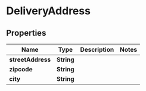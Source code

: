 

# DeliveryAddress

## Properties

Name | Type | Description | Notes
------------ | ------------- | ------------- | -------------
**streetAddress** | **String** |  | 
**zipcode** | **String** |  | 
**city** | **String** |  | 




